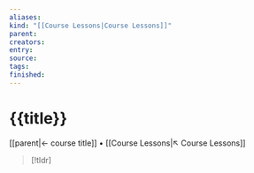 ```yaml
---
aliases:
kind: "[[Course Lessons|Course Lessons]]"
parent:
creators:
entry:
source:
tags:
finished:
---
```

# {{title}}
[[parent|← course title]] • [[Course Lessons|↖ Course Lessons]]

> [!tldr]
>
>
